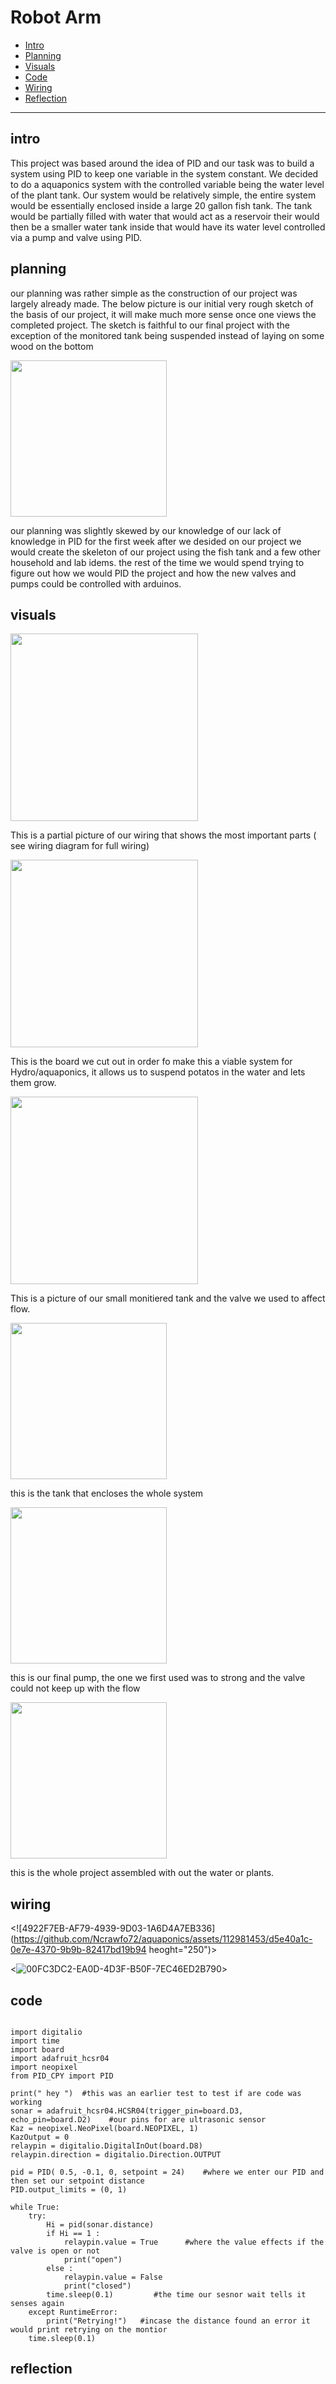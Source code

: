 # Robot Arm


* [Intro](#intro)
* [Planning](#planning)
* [Visuals](#visuals)
* [Code](#code)
* [Wiring](#wiring)
* [Reflection](#reflection)

---


## intro
This project was based around the idea of PID and our task was to build a system using PID to keep one variable in the system constant. We decided to do a aquaponics system with the controlled variable being the water level of the plant tank. Our system would be relatively simple, the entire system would be essentially enclosed inside a large 20 gallon fish tank. The tank would be partially filled with water that would act as a reservoir their would then be a smaller water tank inside that would have its water level controlled via a pump and valve using PID.



## planning 
our planning was rather simple as the construction of our project was largely already made. The below picture is our initial very rough sketch of the basis of our project, it will make much more sense once one views the completed project. The sketch is faithful to our final project with the exception of the monitored tank being suspended instead of laying on some wood on the bottom 



<img src="https://github.com/cprocino/Aquaponics/assets/71406784/925c8a53-bd52-4210-a16a-6adc7ba785c8" height="250">

our planning was slightly skewed by our knowledge of our lack of knowledge in PID 
for the first week after we desided on our project we would create the skeleton of our project using the fish tank and a few other household and lab idems.
the rest of the time we would spend trying to figure out how we would PID the project and how the new valves and pumps could be controlled with arduinos. 








## visuals
<img src="https://github.com/cprocino/Aquaponics/assets/71406784/86a0e908-96a6-4de7-9fcf-735391fd2e29" height="300">

This is a partial picture of our wiring that shows the most important parts ( see wiring diagram for full wiring) 

<img src="https://github.com/cprocino/Aquaponics/assets/71406784/e2a363ca-2033-448c-b5bb-e4b3e986a802" height="300">

This is the board we cut out in order fo make this a viable system for Hydro/aquaponics, it allows us to suspend potatos in the water and lets them grow. 

<img src="https://github.com/cprocino/Aquaponics/assets/71406784/a56aafc4-da36-4c78-8105-d22c0ad17798" height="300">

This is a picture of our small monitiered tank and the valve we used to affect flow.

<img src="https://github.com/cprocino/Aquaponics/assets/71406784/99353b00-bdc5-4b77-abb7-96275dfcf8e0" height="250">

this is the tank that encloses the whole system

<img src="https://github.com/cprocino/Aquaponics/assets/71406784/e11dadc4-419e-4fe5-b15d-2721fd8b6252" height="250">

this is our final pump, the one we first used was to strong and the valve could not keep up with the flow

<img src="https://github.com/cprocino/Aquaponics/assets/71406784/ceef106a-32a8-4821-ae7c-09107d3ca763" height="250">

this is the whole project assembled with out the water or plants. 

## wiring 

<![4922F7EB-AF79-4939-9D03-1A6D4A7EB336](https://github.com/Ncrawfo72/aquaponics/assets/112981453/d5e40a1c-0e7e-4370-9b9b-82417bd19b94 heoght="250")>

<![00FC3DC2-EA0D-4D3F-B50F-7EC46ED2B790](https://github.com/Ncrawfo72/aquaponics/assets/112981453/2c7aa94e-e7b3-4bab-a66e-d3724a1bfd28)>


  

## code
```

import digitalio
import time
import board
import adafruit_hcsr04
import neopixel
from PID_CPY import PID             

print(" hey ")  #this was an earlier test to test if are code was working
sonar = adafruit_hcsr04.HCSR04(trigger_pin=board.D3, echo_pin=board.D2)    #our pins for are ultrasonic sensor
Kaz = neopixel.NeoPixel(board.NEOPIXEL, 1)     
KazOutput = 0
relaypin = digitalio.DigitalInOut(board.D8)
relaypin.direction = digitalio.Direction.OUTPUT

pid = PID( 0.5, -0.1, 0, setpoint = 24)    #where we enter our PID and then set our setpoint distance
PID.output_limits = (0, 1)

while True:
    try:
        Hi = pid(sonar.distance)      
        if Hi == 1 : 
            relaypin.value = True      #where the value effects if the valve is open or not
            print("open")
        else :
            relaypin.value = False    
            print("closed")
        time.sleep(0.1)         #the time our sesnor wait tells it senses again
    except RuntimeError:
        print("Retrying!")   #incase the distance found an error it would print retrying on the montior
    time.sleep(0.1)
```

## reflection  
